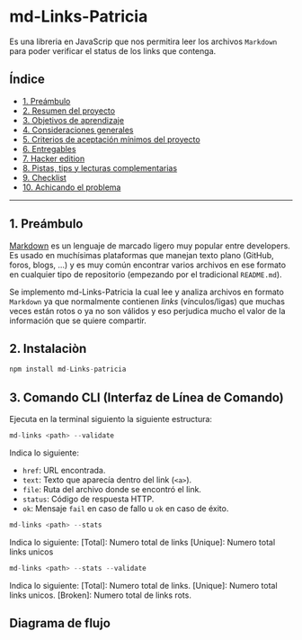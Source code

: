 # md-Links-Patricia
Es una libreria en JavaScrip que nos permitira leer los archivos `Markdown` para poder verificar el status de los links que contenga.
## Índice

* [1. Preámbulo](#1-preámbulo)
* [2. Resumen del proyecto](#2-resumen-del-proyecto)
* [3. Objetivos de aprendizaje](#3-objetivos-de-aprendizaje)
* [4. Consideraciones generales](#4-consideraciones-generales)
* [5. Criterios de aceptación mínimos del proyecto](#5-criterios-de-aceptación-mínimos-del-proyecto)
* [6. Entregables](#6-entregables)
* [7. Hacker edition](#7-hacker-edition)
* [8. Pistas, tips y lecturas complementarias](#8-pistas-tips-y-lecturas-complementarias)
* [9. Checklist](#9-checklist)
* [10. Achicando el problema](#10-achicando-el-problema)

***

## 1. Preámbulo

[Markdown](https://es.wikipedia.org/wiki/Markdown) es un lenguaje de marcado ligero muy popular entre developers. Es usado en muchísimas plataformas que manejan texto plano (GitHub, foros, blogs, ...) y es muy común encontrar varios archivos en ese formato en cualquier tipo de repositorio
(empezando por el tradicional `README.md`).

Se implemento md-Links-Patricia la cual lee y analiza archivos en formato  `Markdown` ya que normalmente contienen _links_ (vínculos/ligas) que muchas veces están rotos o ya no son válidos y eso perjudica mucho el valor de
la información que se quiere compartir.

## 2. Instalaciòn
```js
npm install md-Links-patricia
```

## 3. Comando CLI (Interfaz de Línea de Comando)

Ejecuta en la terminal siguiento la siguiente estructura:
```js
md-links <path> --validate
```
Indica lo siguiente:
* `href`: URL encontrada.
* `text`: Texto que aparecía dentro del link (`<a>`).
* `file`: Ruta del archivo donde se encontró el link.
* `status`: Código de respuesta HTTP.
* `ok`: Mensaje `fail` en caso de fallo u `ok` en caso de éxito.


```js
md-links <path> --stats
```
Indica lo siguiente:
[Total]: Numero total de links
[Unique]: Numero total links unicos

```js
md-links <path> --stats --validate
```
Indica lo siguiente:
[Total]: Numero total de links.
[Unique]: Numero total links unicos.
[Broken]: Numero total de links rots.


## Diagrama de flujo

